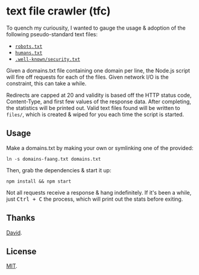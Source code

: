 # text file crawler (tfc)

To quench my curiousity, I wanted to gauge the usage & adoption of the following
pseudo-standard text files:

- [`robots.txt`][robots]
- [`humans.txt`][humans]
- [`.well-known/security.txt`][security]

Given a domains.txt file containing one domain per line, the Node.js script will
fire off requests for each of the files. Given network I/O is the constraint,
this can take a while.

Redirects are capped at 20 and validity is based off the HTTP status code,
Content-Type, and first few values of the response data. After completing, the
statistics will be printed out. Valid text files found will be written to
`files/`, which is created & wiped for you each time the script is started.

## Usage

Make a domains.txt by making your own or symlinking one of the provided:

```
ln -s domains-faang.txt domains.txt
```

Then, grab the dependencies & start it up:

```
npm install && npm start
```

Not all requests receive a response & hang indefinitely. If it's been a while,
just <kbd>Ctrl + C</kbd> the process, which will print out the stats before
exiting.

## Thanks

[David][david].

## License

[MIT][license].


[robots]: http://www.robotstxt.org/
[humans]: http://humanstxt.org/
[security]: https://securitytxt.org/
[david]: https://github.com/davidmerfield
[license]: https://pinjasaur.mit-license.org/@2019
